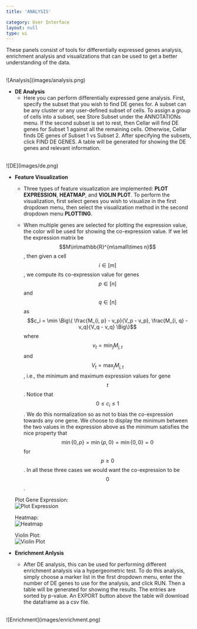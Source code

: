 ```yaml
---
title: 'ANALYSIS'

category: User Interface
layout: null
type: ui
---
```

These panels consist of tools for differentially
expressed genes analysis, enrichment analysis and visualizations that
can be used to get a better understanding of the data.

<br>
![Analysis](images/analysis.png)
<br>


* **DE Analysis**
    * Here you can perform differentially expressed gene analysis.
    First, specify the subset that you wish to find DE genes for.
    A subset can be any cluster or any user-defined subset of cells. To
    assign a group of cells into a subset, see
    <span class='mbox'>Store Subset</span> under the
    <span class='mbox'>ANNOTATIONs</span> menu. If
    the second subset is set to
    <span class='keyword'>rest</span>,
    then Cellar will find DE genes for Subset 1 against all the remaining
    cells. Otherwise, Cellar finds DE genes of Subset 1 vs Subset 2.
    After specifying the subsets, click <span class="mbox">FIND DE GENES</span>.
    A table will be generated for showing the DE genes and relevant information.
<br>
![DE](images/de.png)
<br>

* **Feature Visualization**
    * Three types of feature visualization are implemented: **PLOT EXPRESSION**,
    **HEATMAP**, and **VIOLIN PLOT**. To perform the visualization, first select 
    genes you wish to visualize in the first dropdown menu, then select the visualization 
    method in the second dropdown menu **PLOTTING**. 

    * When multiple genes are selected for plotting the expression value, the color will be used for showing the co-expression value. If we let the expression matrix be
    $$M\in\mathbb{R}^{m\small\times n}$$, then given a cell
    $$i\in[m]$$, we compute its co-expression value
    for genes $$p\in[n]$$ and $$q\in[n]$$ as
    $$c_i = \min \Big\{ \frac{M_{i, p} - v_p}{V_p - v_p},
    \frac{M_{i, q} - v_q}{V_q - v_q} \Big\}$$
    where $$v_t = \min_j M_{j, t}$$ and $$V_t = \max_j M_{j, t}$$, i.e., the
    minimum and maximum expression values for gene $$t$$. Notice that
    $$0\leq c_i\leq 1$$. We do this normalization so as not to bias the
    co-expression towards any one gene. We choose to display the minimum
    between the two values in the expression above as the minimum satisfies
    the nice property that $$\min\{0, p\}=\min\{p, 0\}=\min\{0, 0\}=0$$
    for $$p\geq 0$$. In all these three cases we would want the co-expression
    to be $$0$$.

    Plot Gene Expression:
    <br>
    ![Plot Expression](images/expression.png)
    <br>

    Heatmap:
    <br>
    ![Heatmap](images/heatmap.png)
    <br>

    Violin Plot:
    <br>
    ![Violin Plot](images/violin.png)
    <br>

* **Enrichment Anlysis**
    * After DE analysis, this can be used for performing different enrichment analysis via a hypergeometric test. To do this analysis, simply choose a marker
    list in the first dropdown menu, enter the number of DE genes to use for the analysis, and click <span class="mbox">RUN</span>. Then a table will be generated for showing the results. 
    The entries are sorted by p-value.
    An <span class="mbox">EXPORT</span> button above the table
    will download the dataframe as a <span class="extension">csv</span> file.<br>

<br>
![Enrichment](images/enrichment.png)
<br>